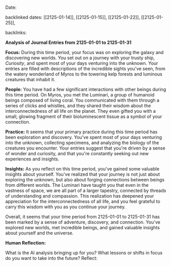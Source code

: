 Date: 

backlinked dates: [[2125-01-14]], [[2125-01-15]], [[2125-01-22]], [[2125-01-25]], 

backlinks: 

**Analysis of Journal Entries from 2125-01-01 to 2125-01-31**

**Focus:**
During this time period, your focus was on exploring the galaxy and discovering new worlds. You set out on a journey with your trusty ship, _Curiosity_, and spent most of your days venturing into the unknown. Your entries are filled with descriptions of the incredible sights you've seen, from the watery wonderland of Myros to the towering kelp forests and luminous creatures that inhabit it.

**People:**
You have had a few significant interactions with other beings during this time period. On Myros, you met the Luminari, a group of humanoid beings composed of living coral. You communicated with them through a series of clicks and whistles, and they shared their wisdom about the interconnectedness of all life on the planet. They even gifted you with a small, glowing fragment of their bioluminescent tissue as a symbol of your connection.

**Practice:**
It seems that your primary practice during this time period has been exploration and discovery. You've spent most of your days venturing into the unknown, collecting specimens, and analyzing the biology of the creatures you encounter. Your entries suggest that you're driven by a sense of wonder and curiosity, and that you're constantly seeking out new experiences and insights.

**Insights:**
As you reflect on this time period, you've gained some valuable insights about yourself. You've realized that your journey is not just about exploring the unknown, but also about forging connections between beings from different worlds. The Luminari have taught you that even in the vastness of space, we are all part of a larger tapestry, connected by threads of understanding and compassion. This realization has deepened your appreciation for the interconnectedness of all life, and you feel grateful to carry this wisdom with you as you continue your journey.

Overall, it seems that your time period from 2125-01-01 to 2125-01-31 has been marked by a sense of adventure, discovery, and connection. You've explored new worlds, met incredible beings, and gained valuable insights about yourself and the universe.

**Human Reflection:**

What is the AI analysis bringing up for you? What lessons or shifts in focus do you want to take into the future? Reflect: 


